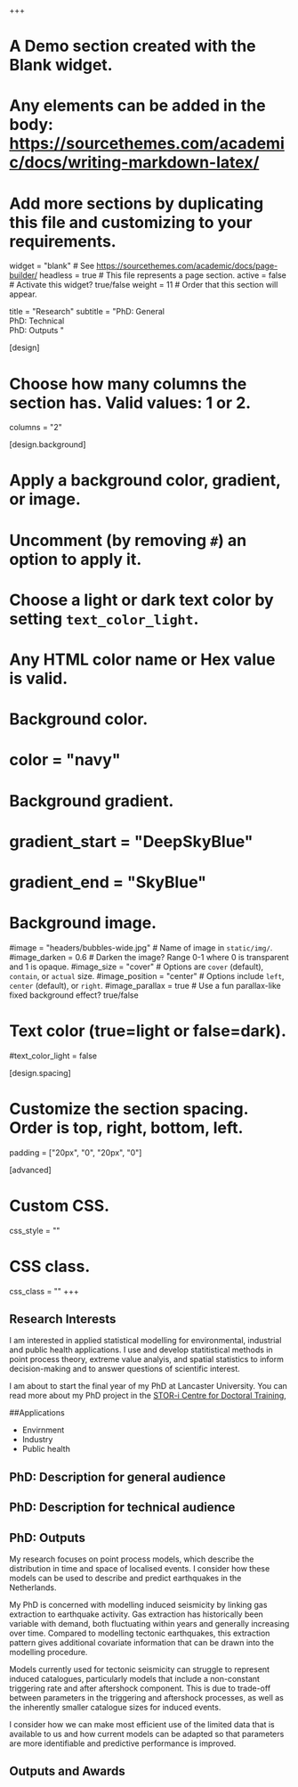+++
# A Demo section created with the Blank widget.
# Any elements can be added in the body: https://sourcethemes.com/academic/docs/writing-markdown-latex/
# Add more sections by duplicating this file and customizing to your requirements.

widget = "blank"  # See https://sourcethemes.com/academic/docs/page-builder/
headless = true  # This file represents a page section.
active = false  # Activate this widget? true/false
weight = 11  # Order that this section will appear.

title = "Research"
subtitle = "PhD: General <br/>  PhD: Technical <br/> PhD: Outputs "

[design]
  # Choose how many columns the section has. Valid values: 1 or 2.
  columns = "2"

[design.background]
  # Apply a background color, gradient, or image.
  #   Uncomment (by removing `#`) an option to apply it.
  #   Choose a light or dark text color by setting `text_color_light`.
  #   Any HTML color name or Hex value is valid.

  # Background color.
  # color = "navy"
  
  # Background gradient.
  # gradient_start = "DeepSkyBlue"
  # gradient_end = "SkyBlue"
  
  # Background image.
  #image = "headers/bubbles-wide.jpg"  # Name of image in `static/img/`.
  #image_darken = 0.6  # Darken the image? Range 0-1 where 0 is transparent and 1 is opaque.
  #image_size = "cover"  #  Options are `cover` (default), `contain`, or `actual` size.
  #image_position = "center"  # Options include `left`, `center` (default), or `right`.
  #image_parallax = true  # Use a fun parallax-like fixed background effect? true/false

  # Text color (true=light or false=dark).
  #text_color_light = false

[design.spacing]
  # Customize the section spacing. Order is top, right, bottom, left.
  padding = ["20px", "0", "20px", "0"]

[advanced]
 # Custom CSS. 
 css_style = ""
 
 # CSS class.
 css_class = ""
+++

## Research Interests
 I am interested in applied statistical modelling for environmental, industrial and public health applications. I use and develop statitistical methods in point process theory, extreme value analyis, and spatial statistics to inform decision-making and to answer questions of scientific interest.

I am about to start the final year of my PhD at Lancaster University. You can read more about my PhD project in the  [STOR-i Centre for Doctoral Training](https://www.lancs.ac.uk/stor-i), 
 
##Applications
  
  - Envirnment
  - Industry
  - Public health
## PhD: Description for general audience


## PhD: Description for technical audience


## PhD: Outputs


My research focuses on point process models, which describe the distribution in time and space of localised events. I consider how these models can be used to describe and predict earthquakes in the Netherlands.

My PhD is concerned with modelling induced seismicity by linking gas extraction to earthquake activity. Gas extraction has historically been variable with demand, both fluctuating within years and generally increasing over time. Compared to modelling tectonic earthquakes, this extraction pattern gives additional covariate information that can be drawn into the modelling procedure.

Models currently used for tectonic seismicity can struggle to represent induced catalogues, particularly models that include a non-constant triggering rate and after aftershock component. This is due to trade-off between parameters in the triggering and aftershock processes, as well as the inherently smaller catalogue sizes for induced events.

I consider how we can make most efficient use of the limited data that is available to us and how current models can be adapted so that parameters are more identifiable and predictive performance is improved.

## Outputs and Awards



